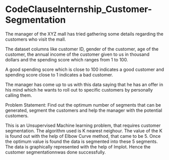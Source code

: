 # CodeClauseInternship_Customer-Segmentation
The manager of the XYZ mall has tried gathering some details regarding the customers who visit the mall.

The dataset columns like customer ID, gender of the customer, age of the customer, the annual income of the customer given to us in thousand dollars and the spending score which ranges from 1 to 100.

A good spending score which is close to 100 indicates a good customer and spending score close to 1 indicates a bad customer.

The manager has come up to us with this data saying that he has an offer in his mind which he wants to roll out to specific customers by personally calling them.

Problem Statement: Find out the optimum number of segments that can be generated, segment the customers and help the manager with the potential customers.

This is an Unsupervised Machine learning problem, that requires customer segmentation. 
The algorithm used is K nearest neighour.
The value of the K is found out with the help of Elbow Curve method, that came to be 5.
Once the optimum value is found the data is segmented into these 5 segments. 
The data is graphically represented with the help of lmplot. 
Hence the customer segmentationnwas done successfully.
